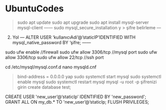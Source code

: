 # UbuntuCodes

> sudo apt update 
> sudo apt upgrade 
> sudo apt install mysql-server mysql-client 
——
>sudo mysql_secure_installation
> y > şifre belirleme
—
2. Yol
—
ALTER USER ‘kullanıcıAdi’@’staticIP’IDENTIFIED WITH mysql_native_password BY ‘şifre;
——

sudo ufw enable //firewall
sudo ufw allow 3306/tcp //mysql port
sudo ufw allow 3306/tcp
sudo ufw allow 22/tcp //ssh port

cd /etc/mysql/mysql.conf.d
nano mysqld.cnf 
> bind-address = 0.0.0.0 yap
sudo systemctl start mysql
sudo systemctl enable mysql
sudo systemctl restart mysql 
mysql -u root -p
> şifrenizi girin
create database test;

CREATE USER 'new_user’@‘staticIp’ IDENTIFIED BY 'new_password';
GRANT ALL ON my_db.* TO 'new_user’@’staticIp;
FLUSH PRIVILEGES;

